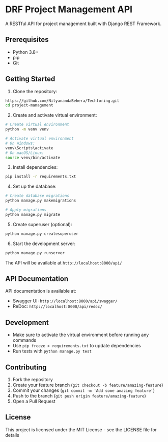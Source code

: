 # DRF Project Management API

A RESTful API for project management built with Django REST Framework.

## Prerequisites

- Python 3.8+
- pip
- Git

## Getting Started

1. Clone the repository:
```bash
https://github.com/NityanandaBehera/Techforing.git
cd project-management
```

2. Create and activate virtual environment:
```bash
# Create virtual environment
python -m venv venv

# Activate virtual environment
# On Windows:
venv\Scripts\activate
# On macOS/Linux:
source venv/bin/activate
```

3. Install dependencies:
```bash
pip install -r requirements.txt
```

4. Set up the database:
```bash
# Create database migrations
python manage.py makemigrations

# Apply migrations
python manage.py migrate
```

5. Create superuser (optional):
```bash
python manage.py createsuperuser
```

6. Start the development server:
```bash
python manage.py runserver
```

The API will be available at `http://localhost:8000/api/`

## API Documentation

API documentation is available at:
- Swagger UI: `http://localhost:8000/api/swagger/`
- ReDoc: `http://localhost:8000/api/redoc/`

## Development

- Make sure to activate the virtual environment before running any commands
- Use `pip freeze > requirements.txt` to update dependencies
- Run tests with `python manage.py test`

## Contributing

1. Fork the repository
2. Create your feature branch (`git checkout -b feature/amazing-feature`)
3. Commit your changes (`git commit -m 'Add some amazing feature'`)
4. Push to the branch (`git push origin feature/amazing-feature`)
5. Open a Pull Request

## License

This project is licensed under the MIT License - see the LICENSE file for details
